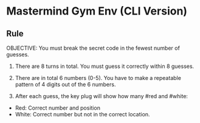 # Mastermind Gym Env (CLI Version)


## Rule
OBJECTIVE: You must break the secret code in the fewest number of guesses.

1. There are 8 turns in total. You must guess it correctly within 8 guesses.

2. There are in total 6 numbers (0-5). You have to make a repeatable pattern of 4 digits out of the 6 numbers.

3. After each guess, the key plug will show how many #red and #white:
 - Red: Correct number and position
 - White: Correct number but not in the correct location.